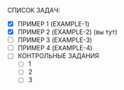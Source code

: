 СПИСОК ЗАДАЧ:
- [x] ПРИМЕР 1 (EXAMPLE-1)
- [x] ПРИМЕР 2 (EXAMPLE-2) (вы тут)
- [ ] ПРИМЕР 3 (EXAMPLE-3)
- [ ] ПРИМЕР 4 (EXAMPLE-4)
- [ ] КОНТРОЛЬНЫЕ ЗАДАНИЯ
	- [ ] 1
	- [ ] 2
	- [ ] 3 
